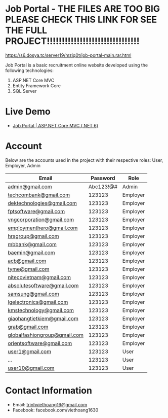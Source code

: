 # Job Portal - THE FILES ARE TOO BIG PLEASE CHECK THIS LINK FOR SEE THE FULL PROJECT!!!!!!!!!!!!!!!!!!!!!!!!!!!!!!!
https://s6.dosya.tc/server19/mziq0t/job-portal-main.rar.html

Job Portal is a basic recruitment online website developed using the following technologies:
1. ASP.NET Core MVC
2. Entity Framework Core
3. SQL Server

# Live Demo
- [Job Portal | ASP.NET Core MVC (.NET 6)](https://youtu.be/KEkq_Q_BOXc)

# Account
Below are the accounts used in the project with their respective roles: User, Employer, Admin

Email | Password | Role
-------- | -------- | --------
admin@gmail.com | Abc123!@# | Admin
techcombank@gmail.com | 123123 | Employer
dektechnologies@gmail.com | 123123 | Employer
fptsoftware@gmail.com | 123123 | Employer
vngcorporation@gmail.com | 123123 | Employer
employmenthero@gmail.com | 123123 | Employer
hrsgroup@gmail.com | 123123 | Employer
mbbank@gmail.com | 123123 | Employer
baemin@gmail.com | 123123 | Employer
acb@gmail.com | 123123 | Employer
tyme@gmail.com | 123123 | Employer
nitecovietnam@gmail.com | 123123 | Employer
absolutesoftware@gmail.com | 123123 | Employer
samsung@gmail.com | 123123 | Employer
lgelectronics@gmail.com | 123123 | Employer
kmstechnology@gmail.com | 123123 | Employer
giaohangtietkiem@gmail.com | 123123 | Employer
grab@gmail.com | 123123 | Employer
globalfashiongroup@gmail.com | 123123 | Employer
orientsoftware@gmail.com | 123123 | Employer
user1@gmail.com | 123123 | User
... | 123123 | User
user10@gmail.com | 123123 | User

# Contact Information
- Email: trinhviethoang16@gmail.com
- Facebook: facebook.com/viethoang1630
